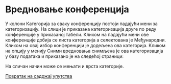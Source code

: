 # Вредновање конференција


У колони Категорија за сваку конференцију постоји падајући мени за категоризацију. На слици је приказана категоризација друге по реду конференције у приказаној табели. Кликом на падајући мени ове конференције добија се листа категорија а селектована је Међународни. Кликом на овај избор конференцији је додељена ова категорија. Кликом на опцију у менију Сними вредновања снимљена је ова категоризација у базу података и приказано је на следећој страници:

На сличан начин може се мењати и врста категорије.

[Повратак на садржај упутства](../../uputstvoVrednovanjeKonferencija.md#садржај)
